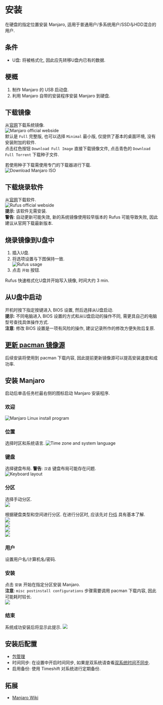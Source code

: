 # 安装

在硬盘的指定位置安装 Manjaro, 适用于普通用户/多系统用户/SSD与HDD混合的用户.  

## 条件

- U盘: 将被格式化, 因此应先转移U盘内已有的数据.

## 梗概

1. 制作 Manjaro 的 USB 启动盘.
2. 利用 Manjaro 自带的安装程序安装 Manjaro 到硬盘.

## 下载镜像

从[官网](https://manjaro.org/download/)下载系统镜像.  
![Manjaro official webside](assets/manjaro_official_gnome.png)  
默认是 `Full` 完整版, 也可以选择 `Minimal` 最小版, 仅提供了基本的桌面环境, 没有安装附加的软件.  
点击红色按钮 `Download Full Image` 直接下载镜像文件, 点击青色的 `Download Full Torrent` 下载种子文件.  

若使用种子下载需使用专门的下载器进行下载.  
![Download Manjaro ISO](assets/download_manjaro_iso.png)  

## 下载烧录软件

从[官网](http://rufus.ie/zh/)下载软件.  
![Rufus official webside](assets/rufus_official_download.png)  
**提示**: 该软件无需安装.  
**警告**: 自动更新可能失效, 新的系统镜像使用较早版本的 Rufus 可能导致失败, 因此建议从官网下载最新版本.  

## 烧录镜像到U盘中

1. 插入U盘.
2. 将选项设置与下图保持一致.  
![Rufus usage](assets/rufus_usage.png)  
3. 点击 `开始` 按钮.

Rufus 快速格式化U盘并开始写入镜像, 时间大约 3 min.

## 从U盘中启动

开机时按下指定按键进入 BIOS 设置, 然后选择从U盘启动.  
**提示**: 不同电脑进入 BIOS 设置的方式和从U盘启动的操作不同, 需更具自己的电脑型号查找具体操作方式.  
**注意**: 修改 BIOS 设置是一项有风险的操作, 建议记录所作的修改方便失败后复原.  

## [更新 pacman 镜像源](包管理.md#更新镜像源)

后续安装将使用到 pacman 下载内容, 因此提前更新镜像源可以提高安装速度和成功率.

## 安装 Manjaro

启动后单击任务栏最右侧的图标启动 Manjaro 安装程序.  

### 欢迎

![Manjaro Linux install program](assets/desktop.png)  

### 位置

选择时区和系统语言.
![Time zone and system language](assets/position.png)  

### 键盘

选择键盘布局.
**警告**: `汉语` 键盘布局可能存在问题.  
![Keyboard layout](assets/keyboard.png)  

### 分区

选择手动分区.  
![](assets/manual.png)  

根据硬盘类型和空间进行分区. 在进行分区时, 应该先对 [FHS] 具有基本了解.  
![](assets/efi.png)  
![](assets/home.png)  
![](assets/var.png)  
![](assets/swap.png)  

### 用户

设置用户名/计算机名/密码.  

### 安装

点击 `安装` 开始在指定分区安装 Manjaro.  
**注意**: `misc postinstall configurations` 步骤需要调用 pacman 下载内容, 因此可能耗时较长.  
![](assets/install.png)  

### 结束

系统成功安装后将显示此提示.
![](assets/finish.png)  

## 安装后配置

- [包管理](包管理.md)
- 时间同步: 在设置中开启时间同步, 如果是双系统请查看[双系统时间不同步](../双系统时间不正确.md).
- 启用备份: 使用 Timeshift 对系统进行定期备份.

## 拓展

- [Manjaro Wiki](https://wiki.manjaro.org/index.php/Main_Page)

[FHS]: https://refspecs.linuxfoundation.org/FHS_3.0/index.html

